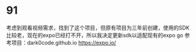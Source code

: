 # 91
考虑到观看视频需求，找到了这个项目，但原有项目为三年前创建，使用的SDK比较老，现在的expo已经打不开，所以我决定更新sdk以适配现有的expo go
参考项目：dark0code.github.io
https://expo.io/
